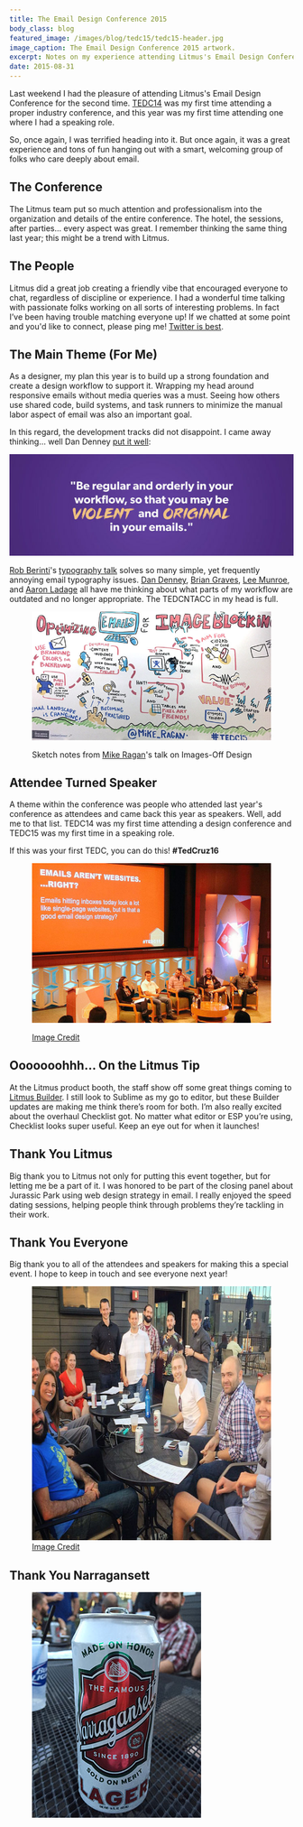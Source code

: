 ```yaml
---
title: The Email Design Conference 2015
body_class: blog
featured_image: /images/blog/tedc15/tedc15-header.jpg
image_caption: The Email Design Conference 2015 artwork.
excerpt: Notes on my experience attending Litmus's Email Design Conference 2015.
date: 2015-08-31
---
```


Last weekend I had the pleasure of attending Litmus's Email Design Conference for the second time. [TEDC14](/blog/litmus-email-design-conference-2014) was my first time attending a proper industry conference, and this year was my first time attending one where I had a speaking role.

So, once again, I was terrified heading into it. But once again, it was a great experience and tons of fun hanging out with a smart, welcoming group of folks who care deeply about email.

## The Conference
The Litmus team put so much attention and professionalism into the organization and details of the entire conference. The hotel, the sessions, after parties... every aspect was great. I remember thinking the same thing last year; this might be a trend with Litmus.

## The People
Litmus did a great job creating a friendly vibe that encouraged everyone to chat, regardless of discipline or experience. I had a wonderful time talking with passionate folks working on all sorts of interesting problems. In fact I’ve been having trouble matching everyone up! If we chatted at some point and you'd like to connect, please ping me! [Twitter is best](https://twitter.com/TedGoas).

## The Main Theme (For Me)
As a designer, my plan this year is to build up a strong foundation and create a design workflow to support it. Wrapping my head around responsive emails without media queries was a must. Seeing how others use shared code, build systems, and task runners to minimize the manual labor aspect of email was also an important goal.

In this regard, the development tracks did not disappoint. I came away thinking… well Dan Denney [put it well](https://speakerdeck.com/dandenney/the-organized-chaos-of-email-creation):

![Be violent and original in your emails.](./images/tedc15/dan-denney.jpg)

[Rob Berinti](http://berinti.com/)'s [typography talk](https://drive.google.com/open?id=0B2uzG2bvD431aWsyTXRnVG94S3c) solves so many simple, yet frequently annoying email typography issues. [Dan Denney](https://twitter.com/dandenney), [Brian Graves](https://twitter.com/briangraves), [Lee Munroe](https://twitter.com/leemunroe), and [Aaron Ladage](https://twitter.com/aladage) all have me thinking about what parts of my workflow are outdated and no longer appropriate. The TEDCNTACC in my head is full.

<figure>

![Designing for Image Blocking.](./images/tedc15/mike-ragan.jpg)
<figcaption>Sketch notes from <a href="https://twitter.com/Mike_Ragan">Mike Ragan</a>'s talk on Images-Off Design</figcaption>
</figure>

## Attendee Turned Speaker
A theme within the conference was people who attended last year's conference as attendees and came back this year as speakers. Well, add me to that list. TEDC14 was my first time attending a design conference and TEDC15 was my first time in a speaking role.

If this was your first TEDC, you can do this! **#TedCruz16**

<figure>

![The web comes to email, but should it?](./images/tedc15/panel.jpg)
<figcaption><a href="https://twitter.com/pbiolsi/status/637354517391101953">Image Credit</a></figcaption>
</figure>

## Ooooooohhh... On the Litmus Tip
At the Litmus product booth, the staff show off some great things coming to [Litmus Builder](https://litmus.com/email-builder). I still look to Sublime as my go to editor, but these Builder updates are making me think there’s room for both. I’m also really excited about the overhaul Checklist got. No matter what editor or ESP you’re using, Checklist looks super useful. Keep an eye out for when it launches!

## Thank You Litmus
Big thank you to Litmus not only for putting this event together, but for letting me be a part of it. I was honored to be part of the closing panel about <span class="line-through">Jurassic Park</span> using web design strategy in email. I really enjoyed the speed dating sessions, helping people think through problems they’re tackling in their work.

## Thank You Everyone
Big thank you to all of the attendees and speakers for making this a special event. I hope to keep in touch and see everyone next year!

<figure>
	<img src="/images/blog/tedc15/after.jpg" alt="The TEDC15 OG's." width="590" height="450">
	<figcaption><a href="https://instagram.com/p/68ZIb3pSd-/">Image Credit</a></figcaption>
</figure>

## Thank You Narragansett
<figure>
	<img src="/images/blog/tedc15/narragansett.jpg" alt="Can of Narragansett." width="300" height="400">
</figure>
